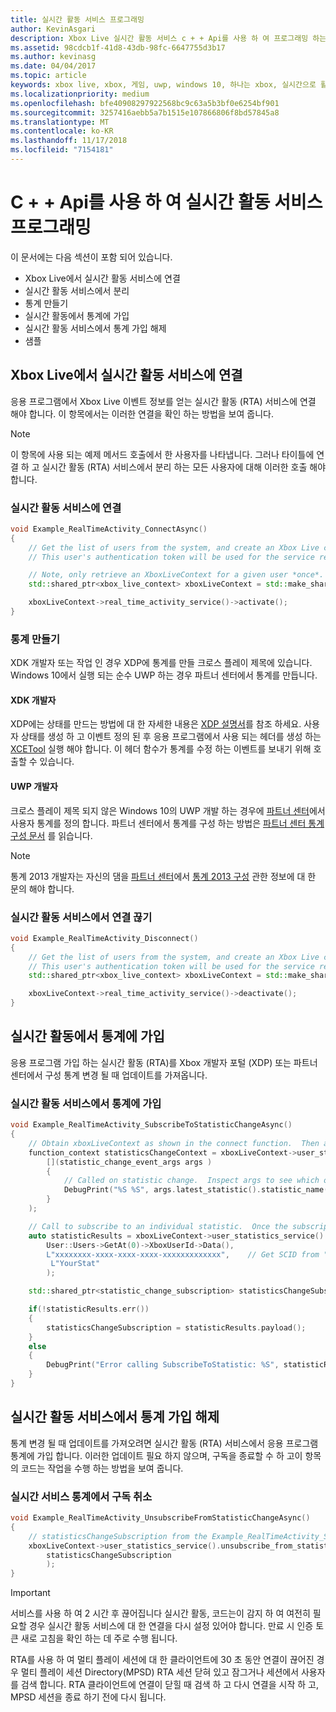 ```yaml
---
title: 실시간 활동 서비스 프로그래밍
author: KevinAsgari
description: Xbox Live 실시간 활동 서비스 c + + Api를 사용 하 여 프로그래밍 하는 방법을 알아봅니다.
ms.assetid: 98cdcb1f-41d8-43db-98fc-6647755d3b17
ms.author: kevinasg
ms.date: 04/04/2017
ms.topic: article
keywords: xbox live, xbox, 게임, uwp, windows 10, 하나는 xbox, 실시간으로 활동
ms.localizationpriority: medium
ms.openlocfilehash: bfe40908297922568bc9c63a5b3bf0e6254bf901
ms.sourcegitcommit: 3257416aebb5a7b1515e107866806f8bd57845a8
ms.translationtype: MT
ms.contentlocale: ko-KR
ms.lasthandoff: 11/17/2018
ms.locfileid: "7154181"
---
```

# <a name="programming-the-real-time-activity-service-using-c-apis"></a>C + + Api를 사용 하 여 실시간 활동 서비스 프로그래밍

이 문서에는 다음 섹션이 포함 되어 있습니다.

* Xbox Live에서 실시간 활동 서비스에 연결
* 실시간 활동 서비스에서 분리
* 통계 만들기
* 실시간 활동에서 통계에 가입
* 실시간 활동 서비스에서 통계 가입 해제
* 샘플

## <a name="connecting-to-the-real-time-activity-service-from-xbox-live"></a>Xbox Live에서 실시간 활동 서비스에 연결

응용 프로그램에서 Xbox Live 이벤트 정보를 얻는 실시간 활동 (RTA) 서비스에 연결 해야 합니다. 이 항목에서는 이러한 연결을 확인 하는 방법을 보여 줍니다.

> [!NOTE]
> 이 항목에 사용 되는 예제 메서드 호출에서 한 사용자를 나타냅니다. 그러나 타이틀에 연결 하 고 실시간 활동 (RTA) 서비스에서 분리 하는 모든 사용자에 대해 이러한 호출 해야 합니다.

### <a name="connecting-to-the-real-time-activity-service"></a>실시간 활동 서비스에 연결

```cpp
void Example_RealTimeActivity_ConnectAsync()
{
    // Get the list of users from the system, and create an Xbox Live context from the first.
    // This user's authentication token will be used for the service requests.

    // Note, only retrieve an XboxLiveContext for a given user *once*.  Otherwise you may encounter unpredictable behavior.
    std::shared_ptr<xbox_live_context> xboxLiveContext = std::make_shared<xbox_live_context>(User::Users->GetAt(0));

    xboxLiveContext->real_time_activity_service()->activate();
}
```

### <a name="creating-a-statistic"></a>통계 만들기

XDK 개발자 또는 작업 인 경우 XDP에 통계를 만들 크로스 플레이 제목에 있습니다.  Windows 10에서 실행 되는 순수 UWP 하는 경우 파트너 센터에서 통계를 만듭니다.

#### <a name="xdk-developers"></a>XDK 개발자

XDP에는 상태를 만드는 방법에 대 한 자세한 내용은 [XDP 설명서](https://developer.xboxlive.com/en-us/xdphelp/development/xdpdocs/Pages/setting_up_service_configuration_10_27_15_a.aspx#events)를 참조 하세요.  사용자 상태를 생성 하 고 이벤트 정의 된 후 응용 프로그램에서 사용 되는 헤더를 생성 하는 [XCETool](https://developer.xboxlive.com/en-us/platform/development/documentation/software/Pages/atoc_xce_jun15.aspx) 실행 해야 합니다.  이 헤더 함수가 통계를 수정 하는 이벤트를 보내기 위해 호출할 수 있습니다.

#### <a name="uwp-developers"></a>UWP 개발자

크로스 플레이 제목 되지 않은 Windows 10의 UWP 개발 하는 경우에 [파트너 센터](https://partner.microsoft.com/dashboard)에서 사용자 통계를 정의 합니다. 파트너 센터에서 통계를 구성 하는 방법은 [파트너 센터 통계 구성 문서](../leaderboards-and-stats-2017/player-stats-configure-2017.md) 를 읽습니다.

> [!NOTE]
> 통계 2013 개발자는 자신의 댐을 [파트너 센터](https://partner.microsoft.com/dashboard)에서 [통계 2013 구성](https://developer.microsoft.com/en-us/games/xbox/docs/xdk/windows-configure-stats-2013) 관한 정보에 대 한 문의 해야 합니다.

### <a name="disconnecting-from-the-real-time-activity-service"></a>실시간 활동 서비스에서 연결 끊기

```cpp
void Example_RealTimeActivity_Disconnect()
{
    // Get the list of users from the system, and create an Xbox Live context from the first.
    // This user's authentication token will be used for the service requests.
    std::shared_ptr<xbox_live_context> xboxLiveContext = std::make_shared<xbox_live_context>(User::Users->GetAt(0));

    xboxLiveContext->real_time_activity_service()->deactivate();
}
```

## <a name="subscribing-to-a-statistic-from-the-real-time-activity"></a>실시간 활동에서 통계에 가입

응용 프로그램 가입 하는 실시간 활동 (RTA)를 Xbox 개발자 포털 (XDP) 또는 파트너 센터에서 구성 통계 변경 될 때 업데이트를 가져옵니다.

### <a name="subscribing-to-a-statistic-from-the-real-time-activity-service"></a>실시간 활동 서비스에서 통계에 가입

```cpp
void Example_RealTimeActivity_SubscribeToStatisticChangeAsync()
{
    // Obtain xboxLiveContext as shown in the connect function.  Then add a handler to be called on statistic changes.
    function_context statisticsChangeContext = xboxLiveContext->user_statistics_service().add_statistic_changed_handler(
        [](statistic_change_event_args args )
        {
            // Called on statistic change.  Inspect args to see which one.
            DebugPrint("%S %S", args.latest_statistic().statistic_name().c_str(), args.latest_statistic().value().c_str());
        }
    );

    // Call to subscribe to an individual statistic.  Once the subscription is complete, the handler will be called with the initial value of the statistic.
    auto statisticResults = xboxLiveContext->user_statistics_service().subscribe_to_statistic_change(
        User::Users->GetAt(0)->XboxUserId->Data(),
        L"xxxxxxxx-xxxx-xxxx-xxxx-xxxxxxxxxxxxx",    // Get SCID from "Product Details" page in XDP or the Xbox Live Setup page in Partner Center
         L"YourStat"
        );

    std::shared_ptr<statistic_change_subscription> statisticsChangeSubscription;

    if(!statisticResults.err())
    {
        statisticsChangeSubscription = statisticResults.payload();
    }
    else
    {
        DebugPrint("Error calling SubscribeToStatistic: %S", statisticResults.err_message().c_str());
    }
}
```

## <a name="unsubscribing-from-a-statistic-from-the-real-time-activity-service"></a>실시간 활동 서비스에서 통계 가입 해제

통계 변경 될 때 업데이트를 가져오려면 실시간 활동 (RTA) 서비스에서 응용 프로그램 통계에 가입 합니다. 이러한 업데이트 필요 하지 않으며, 구독을 종료할 수 하 고이 항목의 코드는 작업을 수행 하는 방법을 보여 줍니다.

### <a name="unsubscribing-from-a-real-time-services-statistic"></a>실시간 서비스 통계에서 구독 취소

```cpp
void Example_RealTimeActivity_UnsubscribeFromStatisticChangeAsync()
{
    // statisticsChangeSubscription from the Example_RealTimeActivity_SubscribeToStatisticChangeAsync function.
    xboxLiveContext->user_statistics_service().unsubscribe_from_statistic_change(
        statisticsChangeSubscription
        );
}
```

> [!IMPORTANT]
> 서비스를 사용 하 여 2 시간 후 끊어집니다 실시간 활동, 코드는이 감지 하 여 여전히 필요할 경우 실시간 활동 서비스에 대 한 연결을 다시 설정 있어야 합니다. 만료 시 인증 토큰 새로 고침을 확인 하는 데 주로 수행 됩니다.
> 
> RTA를 사용 하 여 멀티 플레이 세션에 대 한 클라이언트에 30 초 동안 연결이 끊어진 경우 멀티 플레이 세션 Directory(MPSD) RTA 세션 닫혀 있고 잠그거나 세션에서 사용자를 검색 합니다. RTA 클라이언트에 연결이 닫힐 때 검색 하 고 다시 연결을 시작 하 고, MPSD 세션을 종료 하기 전에 다시 됩니다.